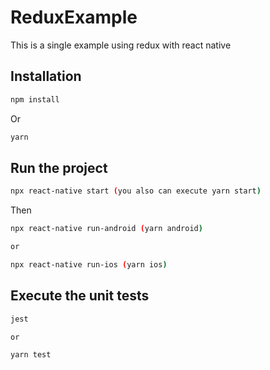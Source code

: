 # ReduxExample

This is a single example using redux with react native

## Installation

```bash
npm install
```

Or

```bash
yarn
```

## Run the project

```bash
npx react-native start (you also can execute yarn start)
```

Then

```bash
npx react-native run-android (yarn android)

or

npx react-native run-ios (yarn ios)
```

## Execute the unit tests

```bash
jest

or

yarn test
```
